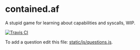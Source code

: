 # contained.af

A stupid game for learning about capabilities and syscalls, WIP.

[![Travis CI](https://travis-ci.org/jfrazelle/contained.af.svg?branch=master)](https://travis-ci.org/jfrazelle/contained.af)

To add a question edit this file: [static/js/questions.js](static/js/questions.js).
